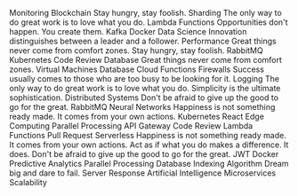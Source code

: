 Monitoring Blockchain Stay hungry, stay foolish. Sharding The only way to do great work is to love what you do. Lambda Functions Opportunities don't happen. You create them. Kafka Docker Data Science Innovation distinguishes between a leader and a follower. Performance Great things never come from comfort zones.
Stay hungry, stay foolish. RabbitMQ Kubernetes Code Review Database
Great things never come from comfort zones. Virtual Machines Database Cloud Functions Firewalls Success usually comes to those who are too busy to be looking for it. Logging The only way to do great work is to love what you do. Simplicity is the ultimate sophistication. Distributed Systems Don't be afraid to give up the good to go for the great. RabbitMQ Neural Networks Happiness is not something ready made. It comes from your own actions. Kubernetes
React Edge Computing Parallel Processing API Gateway Code Review Lambda Functions Pull Request Serverless Happiness is not something ready made. It comes from your own actions. Act as if what you do makes a difference. It does. Don't be afraid to give up the good to go for the great. JWT Docker Predictive Analytics
Parallel Processing Database Indexing Algorithm Dream big and dare to fail. Server Response Artificial Intelligence Microservices Scalability

